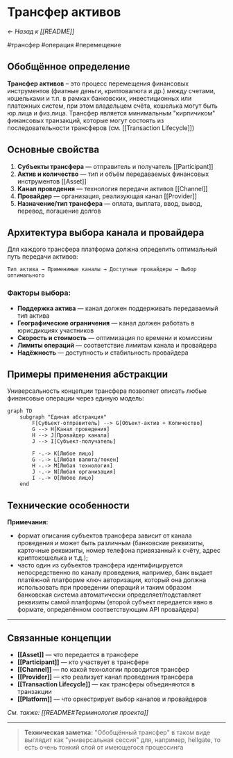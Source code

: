 # Трансфер активов

*← Назад к [[README]]*

#трансфер #операция #перемещение

## Обобщённое определение

**Трансфер активов** – это процесс перемещения финансовых инструментов (фиатные деньги, криптовалюта и др.) между счетами, кошельками и т.п. в рамках банковских, инвестиционных или платежных систем, при этом владельцем счёта, кошелька могут быть юр.лица и физ.лица. Трансфер является минимальным "кирпичиком" финансовых транзакций, которые могут состоять из последовательности трансферов (см. [[Transaction Lifecycle]])

## Основные свойства
1. **Субъекты трансфера** — отправитель и получатель [[Participant]]
2. **Актив и количество** — тип и объём передаваемых финансовых инструментов [[Asset]]
3. **Канал проведения** — технология передачи активов [[Channel]]
4. **Провайдер** — организация, реализующая канал [[Provider]]
5. **Назначение/тип трансфера** — оплата, выплата, ввод, вывод, перевод, погашение долгов

## Архитектура выбора канала и провайдера

Для каждого трансфера платформа должна определить оптимальный путь передачи активов:

```
Тип актива → Применимые каналы → Доступные провайдеры → Выбор оптимального
```

### Факторы выбора:
- **Поддержка актива** — канал должен поддерживать передаваемый тип актива
- **Географические ограничения** — канал должен работать в юрисдикциях участников
- **Скорость и стоимость** — оптимизация по времени и комиссиям
- **Лимиты операций** — соответствие лимитам канала и провайдера
- **Надёжность** — доступность и стабильность провайдера 

## Примеры применения абстракции

Универсальность концепции трансфера позволяет описать любые финансовые операции через единую модель:

```mermaid
graph TD
    subgraph "Единая абстракция"
        F[Субъект-отправитель] --> G[Объект-актив + Количество]
        G --> H[Канал проведения]
        H --> J[Провайдер канала]
        J --> I[Субъект-получатель]
        
        F -.-> K[Любое лицо]
        G -.-> L[Любая валюта/токен]
        H -.-> M[Любая технология]
        J -.-> N[Любая организация]
        I -.-> O[Любое лицо]
    end
```

## Технические особенности

**Примечания:**
- формат описания субъектов трансфера зависит от канала проведения и может быть различным (банковские реквизиты, карточные реквизиты, номер телефона привязанный к счёту, адрес криптокошелька и т.д.);
- часто один из субъектов трансфера идентифицируется непосредственно по каналу проведения, например, банк выдает платёжной платформе ключ авторизации, который она должна использовать при проведении операций и таким образом банковская система автоматически определяет/подставляет реквизиты самой платформы (второй субъект передается явно в формате, определённом соответствующим API провайдера)

---

## Связанные концепции

- **[[Asset]]** — что передается в трансфере
- **[[Participant]]** — кто участвует в трансфере
- **[[Channel]]** — по какой технологии проводится трансфер
- **[[Provider]]** — кто реализует канал проведения трансфера  
- **[[Transaction Lifecycle]]** — как трансферы объединяются в транзакции
- **[[Platform]]** — что оркестрирует выбор каналов и провайдеров

*См. также: [[README#Терминология проекта]]*

---

> **Техническая заметка:** "Обобщённый трансфер" в таком виде выглядит как "универсальная сессия" для, например, hellgate, то есть очень тонкий слой от имеющегося процессинга